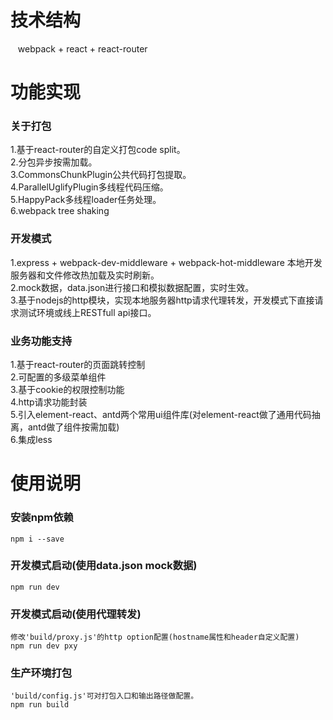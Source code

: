 # 技术结构
    webpack + react + react-router

# 功能实现
### 关于打包
1.基于react-router的自定义打包code split。<br/>
2.分包异步按需加载。<br/>
3.CommonsChunkPlugin公共代码打包提取。<br/>
4.ParallelUglifyPlugin多线程代码压缩。<br/>
5.HappyPack多线程loader任务处理。<br/>
6.webpack tree shaking<br/>
   
### 开发模式
1.express + webpack-dev-middleware + webpack-hot-middleware 本地开发服务器和文件修改热加载及实时刷新。<br/>
2.mock数据，data.json进行接口和模拟数据配置，实时生效。<br/>
3.基于nodejs的http模块，实现本地服务器http请求代理转发，开发模式下直接请求测试环境或线上RESTfull api接口。<br/>
    
### 业务功能支持 
1.基于react-router的页面跳转控制<br/>
2.可配置的多级菜单组件<br/>
3.基于cookie的权限控制功能<br/>
4.http请求功能封装<br/>
5.引入element-react、antd两个常用ui组件库(对element-react做了通用代码抽离，antd做了组件按需加载)<br/>
6.集成less

# 使用说明 
### 安装npm依赖
	npm i --save
	
### 开发模式启动(使用data.json mock数据)
	npm run dev
	
### 开发模式启动(使用代理转发)
	修改'build/proxy.js'的http option配置(hostname属性和header自定义配置)
	npm run dev pxy
	
### 生产环境打包
	'build/config.js'可对打包入口和输出路径做配置。
	npm run build
